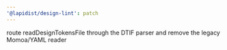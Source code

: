 ```yaml
---
'@lapidist/design-lint': patch
---
```


route readDesignTokensFile through the DTIF parser and remove the legacy Momoa/YAML reader
